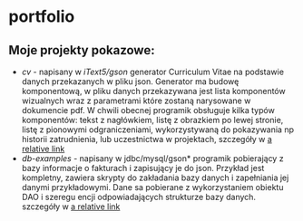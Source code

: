 # portfolio
Moje projekty pokazowe:
-----------------------

* *cv* - napisany w *iText5/gson* generator Curriculum Vitae na podstawie danych przekazanych w pliku json. Generator ma budowę komponentową, w pliku danych przekazywana jest lista komponentów wizualnych wraz z parametrami które zostaną narysowane w dokumencie pdf. W chwili obecnej programik obsługuje kilka typów komponentów: tekst z nagłówkiem, listę z obrazkiem po lewej stronie, listę z pionowymi odgraniczeniami, wykorzystywaną do pokazywania np historii zatrudnienia, lub uczestnictwa w projektach, szczegóły w [a relative link](cv/README.md)
* *db-examples* - napisany w jdbc/mysql/gson* programik pobierający z bazy informacje o fakturach i zapisujący je do json. Przykład jest kompletny, zawiera skrypty do zakładania bazy danych i zapełniania jej danymi przykładowymi. Dane sa pobierane z wykorzystaniem obiektu DAO i szeregu encji odpowiadających strukturze bazy danych.  szczegóły w [a relative link](db-examples/README.md)

